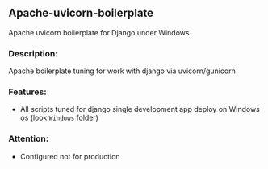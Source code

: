 ## Apache-uvicorn-boilerplate
Apache uvicorn boilerplate for Django under Windows

### Description:

Apache boilerplate tuning for work with django via uvicorn/gunicorn

### Features:

- All scripts tuned for django single development app deploy on Windows os (look `Windows` folder)

### Attention:

- Configured not for production
